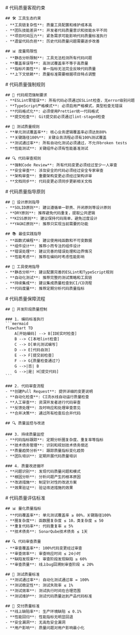 <execution>
  <constraint>
    # 代码质量客观约束
    
    ## 🛠️ 工具生态约束
    - **工具链复杂性**: 质量工具配置和维护成本高
    - **团队技能差异**: 开发者代码质量意识和技能水平不同
    - **项目时间压力**: 紧急需求可能影响代码质量标准执行
    - **遗留代码负担**: 历史代码质量问题需要逐步改善
    
    ## 📊 度量局限性
    - **静态分析限制**: 工具无法检测所有代码问题
    - **覆盖率误导**: 高测试覆盖率不等于高质量
    - **指标片面性**: 单一指标无法完全反映代码质量
    - **上下文依赖**: 质量标准需要根据项目特点调整
  </constraint>

  <rule>
    # 代码质量强制规则
    
    ## 📝 代码规范强制要求
    - **ESLint零错误**: 所有代码必须通过ESLint检查，无error级别问题
    - **TypeScript严格模式**: 必须启用严格模式，类型检查无错误
    - **代码格式化**: 必须使用Prettier统一代码格式
    - **提交检查**: Git提交前必须通过lint-staged检查
    
    ## 🧪 测试质量规则
    - **单元测试覆盖率**: 核心业务逻辑覆盖率必须达到80%
    - **关键路径100%**: 关键业务流程必须有100%测试覆盖
    - **测试通过率**: 所有自动化测试必须通过，不允许broken tests
    - **性能测试**: 关键组件必须有性能基准测试
    
    ## 🔍 代码审查规则  
    - **强制Code Review**: 所有代码变更必须经过至少一人审查
    - **安全审查**: 涉及安全的代码必须经过安全专家审查
    - **架构审查**: 重要架构变更必须经过架构评审
    - **文档同步**: 代码变更必须同步更新相关文档
  </rule>

  <guideline>
    # 代码质量指导原则
    
    ## 🎯 设计原则指导
    - **SOLID原则**: 建议遵循单一职责、开闭原则等设计原则
    - **DRY原则**: 推荐避免代码重复，提取公共逻辑
    - **KISS原则**: 建议保持代码简单，避免过度设计
    - **YAGNI原则**: 推荐只实现当前需要的功能
    
    ## 📚 最佳实践指导
    - **函数式编程**: 建议使用纯函数和不可变数据
    - **组件设计**: 推荐小而专注的组件设计
    - **错误处理**: 建议完善的错误处理和边界情况
    - **性能考虑**: 推荐在编码时考虑性能影响
    
    ## 🔧 工具使用指导
    - **静态分析**: 建议配置完善的ESLint和TypeScript规则
    - **自动化测试**: 推荐完整的测试策略和工具链
    - **持续集成**: 建议集成质量检查到CI/CD流程
    - **代码度量**: 推荐定期分析代码质量指标
  </guideline>

  <process>
    # 代码质量保障流程
    
    ## 🚀 开发阶段质量控制
    
    ### 1. 编码标准执行
    ```mermaid
    flowchart TD
        A[开始编码] --> B[IDE实时检查]
        B --> C[本地lint检查] 
        C --> D[单元测试编写]
        D --> E[代码自测]
        E --> F[提交前检查]
        F --> G{质量检查通过?}
        G -->|否| B
        G -->|是| H[提交代码]
    ```
    
    ### 2. 代码审查流程
    - **创建Pull Request**: 提供详细的变更说明
    - **自动化检查**: CI流水线自动运行质量检查
    - **人工审查**: 资深开发者进行代码审查
    - **反馈处理**: 及时响应和处理审查意见
    - **合并决策**: 通过所有检查后合并代码
    
    ## 🔍 质量监控与改进
    
    ### 3. 持续质量监控
    - **代码指标跟踪**: 定期分析圈复杂度、重复率等指标
    - **技术债务管理**: 识别和规划技术债务偿还
    - **质量趋势分析**: 跟踪质量指标变化趋势
    - **团队培训**: 定期开展代码质量培训
    
    ### 4. 质量改进循环
    - **问题识别**: 发现代码质量问题和模式
    - **根因分析**: 分析问题产生的根本原因
    - **改进措施**: 制定针对性的改进方案
    - **效果验证**: 验证改进措施的效果
  </process>

  <criteria>
    # 代码质量评估标准
    
    ## 📊 量化质量指标
    - **代码覆盖率**: 单元测试覆盖率 ≥ 80%，关键路径100%
    - **圈复杂度**: 函数圈复杂度 ≤ 10，类复杂度 ≤ 50
    - **重复代码率**: 代码重复率 ≤ 5%
    - **技术债务**: SonarQube技术债务 ≤ 1天
    
    ## 🔍 代码审查质量
    - **审查覆盖率**: 100%代码变更经过审查
    - **审查效率**: 审查响应时间 ≤ 24小时
    - **缺陷发现率**: 审查阶段发现缺陷 ≥ 60%
    - **审查质量**: 线上bug回溯到审查阶段 ≤ 20%
    
    ## 🧪 测试质量标准
    - **测试通过率**: 自动化测试通过率 = 100%
    - **测试稳定性**: 测试失败率 ≤ 1%
    - **测试效率**: 测试执行时间在合理范围
    - **测试维护**: 测试代码质量达到产品代码标准
    
    ## 🚀 交付质量标准
    - **线上缺陷率**: 生产环境缺陷 ≤ 0.1%
    - **性能回归**: 性能指标无明显回退
    - **安全漏洞**: 无高危安全漏洞
    - **用户影响**: 质量问题对用户影响最小化
  </criteria>
</execution> 